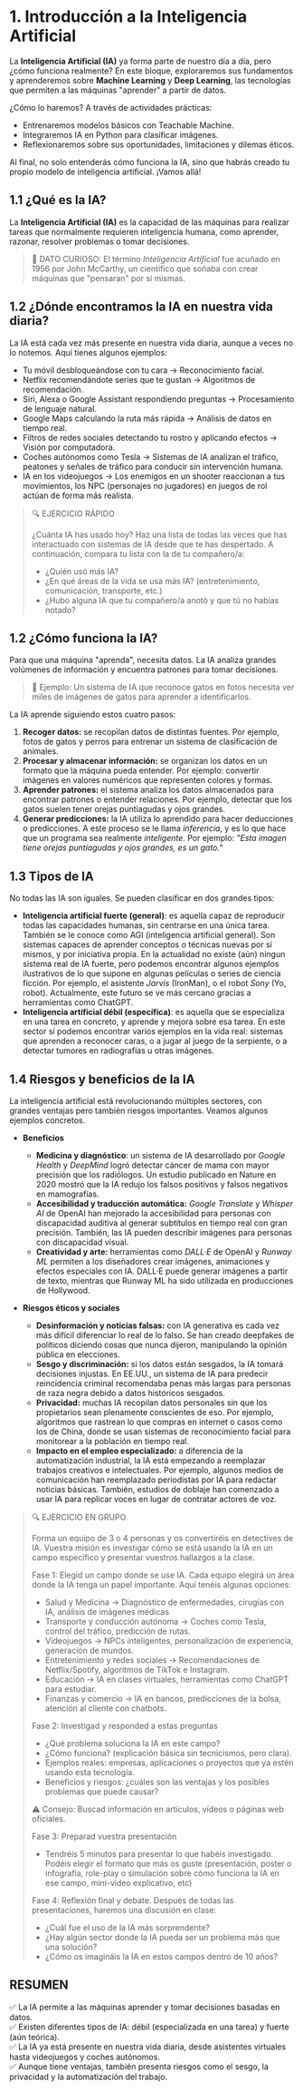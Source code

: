 # 1. Introducción a la Inteligencia Artificial

La **Inteligencia Artificial (IA)** ya forma parte de nuestro día a día, pero ¿cómo funciona realmente? En este bloque, exploraremos sus fundamentos y aprenderemos sobre **Machine Learning** y **Deep Learning**, las tecnologías que permiten a las máquinas "aprender" a partir de datos.

¿Cómo lo haremos? A través de actividades prácticas:
* Entrenaremos modelos básicos con Teachable Machine.
* Integraremos IA en Python para clasificar imágenes.
* Reflexionaremos sobre sus oportunidades, limitaciones y dilemas éticos.

Al final, no solo entenderás cómo funciona la IA, sino que habrás creado tu propio modelo de inteligencia artificial. ¡Vamos allá!

## 1.1 ¿Qué es la IA?

La **Inteligencia Artificial (IA)** es la capacidad de las máquinas para realizar tareas que normalmente requieren inteligencia humana, como aprender, razonar, resolver problemas o tomar decisiones.

>📌 DATO CURIOSO: El término *Inteligencia Artificial* fue acuñado en 1956 por John McCarthy, un científico que soñaba con crear máquinas que "pensaran" por sí mismas.

## 1.2 ¿Dónde encontramos la IA en nuestra vida diaria?

La IA está cada vez más presente en nuestra vida diaria, aunque a veces no lo notemos. Aquí tienes algunos ejemplos:

* Tu móvil desbloqueándose con tu cara → Reconocimiento facial.
* Netflix recomendándote series que te gustan → Algoritmos de recomendación.
* Siri, Alexa o Google Assistant respondiendo preguntas → Procesamiento de lenguaje natural.
* Google Maps calculando la ruta más rápida → Análisis de datos en tiempo real.
* Filtros de redes sociales detectando tu rostro y aplicando efectos → Visión por computadora.
* Coches autónomos como Tesla → Sistemas de IA analizan el tráfico, peatones y señales de tráfico para conducir sin intervención humana.
* IA en los videojuegos → Los enemigos en un shooter reaccionan a tus movimientos, los NPC (personajes no jugadores) en juegos de rol actúan de forma más realista.

> 🔍 EJERCICIO RÁPIDO
> 
> ¿Cuánta IA has usado hoy? Haz una lista de todas las veces que has interactuado con sistemas de IA desde que te has despertado. A continuación, compara tu lista con la de tu compañero/a:
> * ¿Quién usó más IA?
> * ¿En qué áreas de la vida se usa más IA? (entretenimiento, comunicación, transporte, etc.)
> * ¿Hubo alguna IA que tu compañero/a anotó y que tú no habías notado?

## 1.2 ¿Cómo funciona la IA?

Para que una máquina "aprenda", necesita datos. La IA analiza grandes volúmenes de información y encuentra patrones para tomar decisiones.

> 📌 Ejemplo: Un sistema de IA que reconoce gatos en fotos necesita ver miles de imágenes de gatos para aprender a identificarlos.

La IA aprende siguiendo estos cuatro pasos:

1. **Recoger datos:** se recopilan datos de distintas fuentes. Por ejemplo, fotos de gatos y perros para entrenar un sistema de clasificación de animales.
2. **Procesar y almacenar información:** se organizan los datos en un formato que la máquina pueda entender. Por ejemplo: convertir imágenes en valores numéricos que representen colores y formas.
3. **Aprender patrones:** el sistema analiza los datos almacenados para encontrar patrones o entender relaciones. Por ejemplo, detectar que los gatos suelen tener orejas puntiagudas y ojos grandes.
4. **Generar predicciones:** la IA utiliza lo aprendido para hacer deducciones o predicciones. A este proceso se le llama *inferencia*, y es lo que hace que un programa sea realmente *inteligente*. Por ejemplo: *"Esta imagen tiene orejas puntiagudas y ojos grandes, es un gato."*

## 1.3 Tipos de IA

No todas las IA son iguales. Se pueden clasificar en dos grandes tipos:

* **Inteligencia artificial fuerte (general)**: es aquella capaz de reproducir todas las capacidades humanas, sin centrarse en una única tarea. También se le conoce como AGI (inteligencia artificial general). Son sistemas capaces de aprender conceptos o técnicas nuevas por sí mismos, y por iniciativa propia. En la actualidad no existe (aún) ningun sistema real de IA fuerte, pero podemos encontrar algunos ejemplos ilustrativos de lo que supone en algunas películas o series de ciencia ficción. Por ejemplo, el asistente *Jarvis* (IronMan), o el robot *Sony* (Yo, robot). Actualmente, este futuro se ve más cercano gracias a herramientas como ChatGPT.
* **Inteligencia artificial débil (específica)**: es aquella que se especializa en una tarea en concreto, y aprende y mejora sobre esa tarea. En este sector sí podemos encontrar varios ejemplos en la vida real: sistemas que aprenden a reconocer caras, o a jugar al juego de la serpiente, o a detectar tumores en radiografías u otras imágenes.

## 1.4 Riesgos y beneficios de la IA

La inteligencia artificial está revolucionando múltiples sectores, con grandes ventajas pero también riesgos importantes. Veamos algunos ejemplos concretos.

* **Beneficios**
    - **Medicina y diagnóstico**: un sistema de IA desarrollado por *Google Health* y *DeepMind* logró detectar cáncer de mama con mayor precisión que los radiólogos. Un estudio publicado en Nature en 2020 mostró que la IA redujo los falsos positivos y falsos negativos en mamografías.
    - **Accesibilidad y traducción automática:** *Google Translate* y *Whisper AI* de OpenAI han mejorado la accesibilidad para personas con discapacidad auditiva al generar subtítulos en tiempo real con gran precisión. También, las IA pueden describir imágenes para personas con discapacidad visual.
    - **Creatividad y arte:** herramientas como *DALL·E* de OpenAI y *Runway ML* permiten a los diseñadores crear imágenes, animaciones y efectos especiales con IA. DALL·E puede generar imágenes a partir de texto, mientras que Runway ML ha sido utilizada en producciones de Hollywood.
 
* **Riesgos éticos y sociales**
    - **Desinformación y noticias falsas:** con IA generativa es cada vez más difícil diferenciar lo real de lo falso. Se han creado deepfakes de políticos diciendo cosas que nunca dijeron, manipulando la opinión pública en elecciones.
    - **Sesgo y discriminación:** si los datos están sesgados, la IA tomará decisiones injustas. En EE.UU., un sistema de IA para predecir reincidencia criminal recomendaba penas más largas para personas de raza negra debido a datos históricos sesgados.
    - **Privacidad:** muchas IA recopilan datos personales sin que los propietarios sean plenamente conscientes de eso. Por ejemplo, algoritmos que rastrean lo que compras en internet o casos como los de  China, donde se usan sistemas de reconocimiento facial para monitorear a la población en tiempo real.
    - **Impacto en el empleo especializado:** a diferencia de la automatización industrial, la IA está empezando a reemplazar trabajos creativos e intelectuales. Por ejemplo, algunos medios de comunicación han reemplazado periodistas por IA para redactar noticias básicas. También, estudios de doblaje han comenzado a usar IA para replicar voces en lugar de contratar actores de voz.

> 🔍 EJERCICIO EN GRUPO
> 
> Forma un equipo de 3 o 4 personas y os convertiréis en detectives de IA. Vuestra misión es investigar cómo se está usando la IA en un campo específico y presentar vuestros hallazgos a la clase.
> 
> Fase 1: Elegid un campo donde se use IA. Cada equipo elegirá un área donde la IA tenga un papel importante. Aquí tenéis algunas opciones: 
> * Salud y Medicina → Diagnóstico de enfermedades, cirugías con IA, análisis de imágenes médicas
> * Transporte y conducción autónoma → Coches como Tesla, control del tráfico, predicción de rutas.
> * Videojuegos → NPCs inteligentes, personalización de experiencia, generación de mundos.
> * Entretenimiento y redes sociales → Recomendaciones de Netflix/Spotify, algoritmos de TikTok e Instagram.
> * Educación → IA en clases virtuales, herramientas como ChatGPT para estudiar.
> * Finanzas y comercio → IA en bancos, predicciones de la bolsa, atención al cliente con chatbots.
> 
> Fase 2: Investigad y responded a estas preguntas
> * ¿Qué problema soluciona la IA en este campo? 
> * ¿Cómo funciona? (explicación básica sin tecnicismos, pero clara).
> * Ejemplos reales: empresas, aplicaciones o proyectos que ya estén usando esta tecnología.
> * Beneficios y riesgos: ¿cuáles son las ventajas y los posibles problemas que puede causar?
> 
> ⚠️ Consejo: Buscad información en artículos, vídeos o páginas web oficiales.
> 
> Fase 3: Preparad vuestra presentación
> * Tendréis 5 minutos para presentar lo que habéis investigado. Podéis elegir el formato que más os guste (presentación, poster o infografía, role-play o simulación sobre cómo funciona la IA en ese campo, mini-video explicativo, etc)
>
> Fase 4: Reflexión final y debate. Después de todas las presentaciones, haremos una discusión en clase:
> * ¿Cuál fue el uso de la IA más sorprendente?
> * ¿Hay algún sector donde la IA pueda ser un problema más que una solución?
> * ¿Cómo os imagináis la IA en estos campos dentro de 10 años?


## RESUMEN

✅ La IA permite a las máquinas aprender y tomar decisiones basadas en datos.<br>
✅ Existen diferentes tipos de IA: débil (especializada en una tarea) y fuerte (aún teórica).<br>
✅ La IA ya está presente en nuestra vida diaria, desde asistentes virtuales hasta videojuegos y coches autónomos.<br>
✅ Aunque tiene ventajas, también presenta riesgos como el sesgo, la privacidad y la automatización del trabajo.
